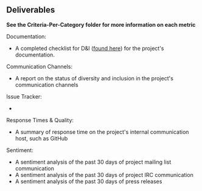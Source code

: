 ## Deliverables

**See the Criteria-Per-Category folder for more information on each metric**

Documentation:

  - A completed checklist for D&I ([found here](https://github.com/Nebrethar/Docs-Diversity-Inclusion-Badging/blob/master/Project/Criteria-Per-Category/Documentation.md)) for the project's documentation.

Communication Channels:

  - A report on the status of diversity and inclusion in the project's communication channels

Issue Tracker:

  -
Response Times & Quality:

  - A summary of response time on the project's internal communication host, such as GitHub

Sentiment:

  - A sentiment analysis of the past 30 days of project mailing list communication
  - A sentiment analysis of the past 30 days of project IRC communication
  - A sentiment analysis of the past 30 days of press releases
